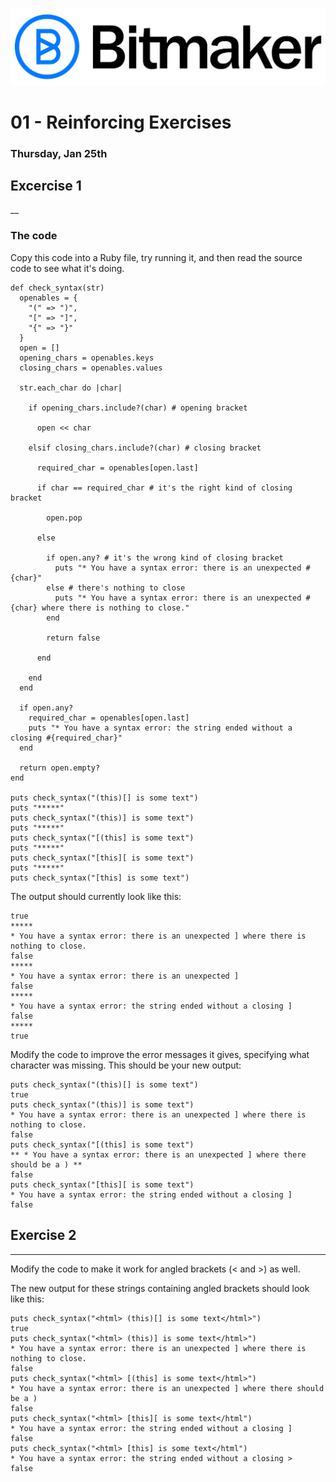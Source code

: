 ![Bitmaker](https://github.com/johncarlolopez/bitmaker-reference/blob/master/bitmakerlogo.svg)
# 01 - Reinforcing Exercises
### Thursday, Jan 25th

## Excercise 1
__
### The code
Copy this code into a Ruby file, try running it, and then read the source code to see what it's doing.

```
def check_syntax(str)
  openables = {
    "(" => ")",
    "[" => "]",
    "{" => "}"
  }
  open = []
  opening_chars = openables.keys
  closing_chars = openables.values

  str.each_char do |char|

    if opening_chars.include?(char) # opening bracket

      open << char

    elsif closing_chars.include?(char) # closing bracket

      required_char = openables[open.last]

      if char == required_char # it's the right kind of closing bracket

        open.pop

      else

        if open.any? # it's the wrong kind of closing bracket
          puts "* You have a syntax error: there is an unexpected #{char}"
        else # there's nothing to close
          puts "* You have a syntax error: there is an unexpected #{char} where there is nothing to close."
        end

        return false

      end

    end
  end

  if open.any?
    required_char = openables[open.last]
    puts "* You have a syntax error: the string ended without a closing #{required_char}"
  end

  return open.empty?
end

puts check_syntax("(this)[] is some text")
puts "*****"
puts check_syntax("(this)] is some text")
puts "*****"
puts check_syntax("[(this] is some text")
puts "*****"
puts check_syntax("[this][ is some text")
puts "*****"
puts check_syntax("[this] is some text")
```
The output should currently look like this:
```
true
*****
* You have a syntax error: there is an unexpected ] where there is nothing to close.
false
*****
* You have a syntax error: there is an unexpected ]
false
*****
* You have a syntax error: the string ended without a closing ]
false
*****
true
```

Modify the code to improve the error messages it gives, specifying what character was missing. This should be your new output:

```
puts check_syntax("(this)[] is some text")
true
puts check_syntax("(this)] is some text")
* You have a syntax error: there is an unexpected ] where there is nothing to close.
false
puts check_syntax("[(this] is some text")
** * You have a syntax error: there is an unexpected ] where there should be a ) **
false
puts check_syntax("[this][ is some text")
* You have a syntax error: the string ended without a closing ]
false
```

## Exercise 2
___
Modify the code to make it work for angled brackets (< and >) as well.

The new output for these strings containing angled brackets should look like this:
```
puts check_syntax("<html> (this)[] is some text</html>")
true
puts check_syntax("<html> (this)] is some text</html>")
* You have a syntax error: there is an unexpected ] where there is nothing to close.
false
puts check_syntax("<html> [(this] is some text</html>")
* You have a syntax error: there is an unexpected ] where there should be a )
false
puts check_syntax("<html> [this][ is some text</html")
* You have a syntax error: the string ended without a closing ]
false
puts check_syntax("<html> [this] is some text</html")
* You have a syntax error: the string ended without a closing >
false
```
